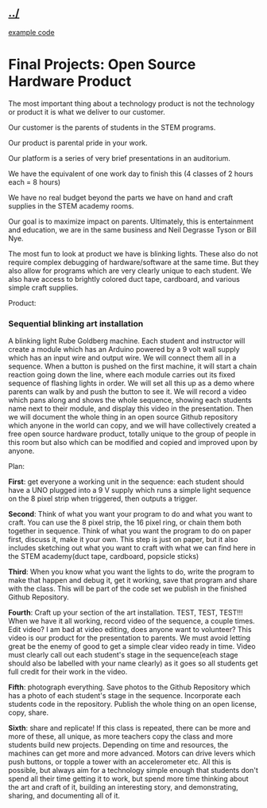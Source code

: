 ## [../](../)

[example code](code/example-basic/)

#  Final Projects: Open Source Hardware Product

The most important thing about a technology product is not the technology or product it is what we deliver to our customer.

Our customer is the parents of students in the STEM programs.  

Our product is parental pride in your work.  

Our platform is a series of very brief presentations in an auditorium.

We have the equivalent of one work day to finish this (4 classes of 2 hours each = 8 hours)

We have no real budget beyond the parts we have on hand and craft supplies in the STEM academy rooms.

Our goal is to maximize impact on parents.  Ultimately, this is entertainment and education, we are in the same business and Neil Degrasse Tyson or Bill Nye.

The most fun to look at product we have is blinking lights.  These also do not require complex debugging of hardware/software at the same time.  But they also allow for programs which are very clearly unique to each student.  We also have access to brightly colored duct tape, cardboard, and various simple craft supplies. 


Product:

### Sequential blinking art installation

A blinking light Rube Goldberg machine.  Each student and instructor will create a module which has an Arduino powered by a 9 volt wall supply which has an input wire and output wire.  We will connect them all in a sequence.  When a button is pushed on the first machine, it will start a chain reaction going down the line, where each module carries out its fixed sequence of flashing lights in order.  We will set all this up as a demo where parents can walk by and push the button to see it. We will record a video which pans along and shows the whole sequence, showing each students name next to their module, and display this video in the presentation.  Then we will document the whole thing in an open source Github repository which anyone in the world can copy, and we will have collectively created a free open source hardware product, totally unique to the group of people in this room but also which can be modified and copied and improved upon by anyone. 

Plan:

**First**: get everyone a working unit in the sequence: each student should have a UNO plugged into a 9 V supply which runs a simple light sequence on the 8 pixel strip when triggered, then outputs a trigger.  

**Second**: Think of what you want your program to do and what you want to craft.  You can use the 8 pixel strip, the 16 pixel ring, or chain them both together in sequence.  Think of what you want the program to do on paper first, discuss it, make it your own.    This step is just on paper, but it also includes sketching out what you want to craft with what we can find here in the STEM academy(duct tape, cardboard, popsicle sticks)

**Third**:  When you know what you want the lights to do, write the program to make that happen and debug it, get it working, save that program and share with the class.  This will be part of the code set we publish in the finished Github Repository.

**Fourth**:  Craft up your section of the art installation.  TEST, TEST, TEST!!!  When we have it all working, record video of the sequence, a couple times.  Edit video? I am bad at video editing, does anyone want to volunteer?  This video is our product for the presentation to parents.  We must avoid letting great be the enemy of good to get a simple clear video ready in time.  Video must clearly call out each student's stage in the sequence(each stage should also be labelled with your name clearly) as it goes so all students get full credit for their work in the video.

**Fifth**: photograph everything.  Save photos to the Github Repository which has a photo of each student's stage in the sequence.  Incorporate each students code in the repository.  Publish the whole thing on an open license, copy, share. 

**Sixth**: share and replicate!  If this class is repeated, there can be more and more of these, all unique, as more teachers copy the class and more students build new projects.  Depending on time and resources, the machines can get more and more advanced.  Motors can drive levers which push buttons, or topple a tower with an accelerometer etc.  All this is possible, but always aim for a technology simple enough that students don't spend all their time getting it to work, but spend more time thinking about the art and craft of it, building an interesting story, and demonstrating, sharing, and documenting all of it.





